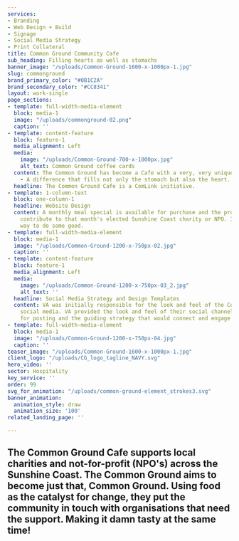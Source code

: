 ```yaml
---
services:
- Branding
- Web Design + Build
- Signage
- Social Media Strategy
- Print Collateral
title: Common Ground Community Cafe
sub_heading: Filling hearts as well as stomachs
banner_image: "/uploads/Common-Ground-1600-x-1000px-1.jpg"
slug: commonground
brand_primary_color: "#0B1C2A"
brand_secondary_color: "#CC8341"
layout: work-single
page_sections:
- template: full-width-media-element
  block: media-1
  image: "/uploads/commonground-02.png"
  caption: ''
- template: content-feature
  block: feature-1
  media_alignment: Left
  media:
    image: "/uploads/Common-Ground-700-x-1000px.jpg"
    alt_text: Common Ground coffee cards
  content: The Common Ground has become a Cafe with a very, very unique difference
    - A difference that fills not only the stomach but also the heart.
  headline: The Common Ground Cafe is a ComLink initiative.
- template: 1-column-text
  block: one-column-1
  headline: Website Design
  content: A monthly meal special is available for purchase and the proceeds of which
    contribute to that month's elected Sunshine Coast charity or NPO. It's a delicious
    way to do some good.
- template: full-width-media-element
  block: media-1
  image: "/uploads/Common-Ground-1200-x-750px-02.jpg"
  caption: ''
- template: content-feature
  block: feature-1
  media_alignment: Left
  media:
    image: "/uploads/Common-Ground-1200-x-750px-03_2.jpg"
    alt_text: ''
  headline: Social Media Strategy and Design Templates
  content: VA was initially responsible for the look and feel of the Common Ground's
    social media. VA provided the look and feel of their social channels, guidelines
    for posting and the guiding strategy that would connect and engage their audiences.
- template: full-width-media-element
  block: media-1
  image: "/uploads/Common-Ground-1200-x-750px-04.jpg"
  caption: ''
teaser_image: "/uploads/Common-Ground-1600-x-1000px-1.jpg"
client_logo: "/uploads/CG_logo_tagline_NAVY.svg"
hero_video: ''
sector: Hospitality
key_service: ''
order: 99
svg_for_animation: "/uploads/common-ground-element_strokes3.svg"
banner_animation:
  animation_style: draw
  animation_size: '100'
related_landing_page: ''

---
```

## The Common Ground Cafe supports local charities and not-for-profit (NPO's) across the Sunshine Coast. The Common Ground aims to become just that, Common Ground. Using food as the catalyst for change, they put the community in touch with organisations that need the support. Making it damn tasty at the same time!